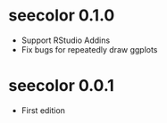 # seecolor 0.1.0

* Support RStudio Addins
* Fix bugs for repeatedly draw ggplots


# seecolor 0.0.1

* First edition

